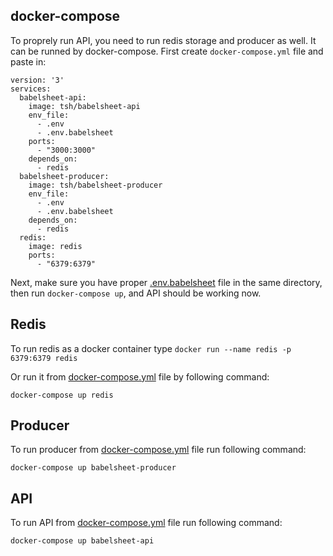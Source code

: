 ## docker-compose

To proprely run API, you need to run redis storage and producer as well. It can be runned by docker-compose. First create `docker-compose.yml` file and paste in:

```
version: '3'
services:
  babelsheet-api:
    image: tsh/babelsheet-api
    env_file:
      - .env
      - .env.babelsheet
    ports:
      - "3000:3000"
    depends_on:
      - redis
  babelsheet-producer:
    image: tsh/babelsheet-producer
    env_file:
      - .env
      - .env.babelsheet
    depends_on:
      - redis
  redis:
    image: redis
    ports:
      - "6379:6379"
```

Next, make sure you have proper [.env.babelsheet](configuration.md#configuration-file) file in the same directory, then run `docker-compose up`, and API should be working now.

## Redis
  To run redis as a docker container type
  `docker run --name redis -p 6379:6379 redis`

  Or run it from [docker-compose.yml](#docker-compose) file by following command:

  `docker-compose up redis`

## Producer
  To run producer from [docker-compose.yml](#docker-compose) file run following command:

  `docker-compose up babelsheet-producer`

## API
  To run API from [docker-compose.yml](#docker-compose) file run following command:

  `docker-compose up babelsheet-api`
